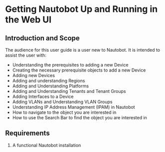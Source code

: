 # Getting Nautobot Up and Running in the Web UI

## Introduction and Scope

The audience for this user guide is a user new to Nautobot. 
It is intended to assist the user with:

* Understanding the prerequisites to adding a new Device
* Creating the necessary prerequisite objects to add a new Device
* Adding new Devices
* Adding and understanding Regions
* Adding and Understanding Platforms
* Adding and Understanding Tenants and Tenant Groups
* Adding Interfaces to a Device
* Adding VLANs and Understanding VLAN Groups
* Understanding IP Address Management (IPAM) in Nautobot
* How to navigate to the object you are interested in
* How to use the Search Bar to find the object you are interested in

## Requirements

1. A functional Nautobot installation